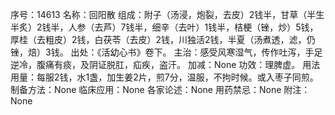 序号：14613
名称：回阳散
组成：附子（汤浸，炮裂，去皮）2钱半，甘草（半生半炙）2钱半，人参（去芦）7钱半，细辛（去叶）1钱半，桔梗（锉，炒）5钱，厚桂（去粗皮）2钱，白茯苓（去皮）2钱，川独活2钱，半夏（汤煮透，滤，仍锉，焙）3钱。
出处：《活幼心书》卷下。
主治：感受风寒湿气，传作吐泻，手足逆冷，腹痛有痰，及阴证脱肛，疝疾，盗汗。
加减：None
功效：理脾虚。
用法用量：每服2钱，水1盏，加生姜2片，煎7分，温服，不拘时候。或入枣子同煎。
制备方法：None
临床应用：None
各家论述：None
用药禁忌：None
附注：None
